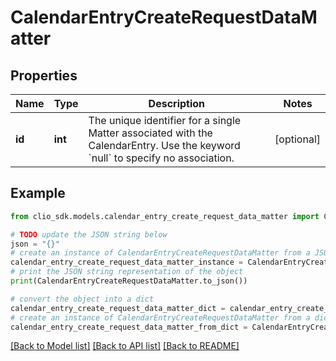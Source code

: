 # CalendarEntryCreateRequestDataMatter


## Properties

Name | Type | Description | Notes
------------ | ------------- | ------------- | -------------
**id** | **int** | The unique identifier for a single Matter associated with the CalendarEntry. Use the keyword &#x60;null&#x60; to specify no association. | [optional] 

## Example

```python
from clio_sdk.models.calendar_entry_create_request_data_matter import CalendarEntryCreateRequestDataMatter

# TODO update the JSON string below
json = "{}"
# create an instance of CalendarEntryCreateRequestDataMatter from a JSON string
calendar_entry_create_request_data_matter_instance = CalendarEntryCreateRequestDataMatter.from_json(json)
# print the JSON string representation of the object
print(CalendarEntryCreateRequestDataMatter.to_json())

# convert the object into a dict
calendar_entry_create_request_data_matter_dict = calendar_entry_create_request_data_matter_instance.to_dict()
# create an instance of CalendarEntryCreateRequestDataMatter from a dict
calendar_entry_create_request_data_matter_from_dict = CalendarEntryCreateRequestDataMatter.from_dict(calendar_entry_create_request_data_matter_dict)
```
[[Back to Model list]](../README.md#documentation-for-models) [[Back to API list]](../README.md#documentation-for-api-endpoints) [[Back to README]](../README.md)


